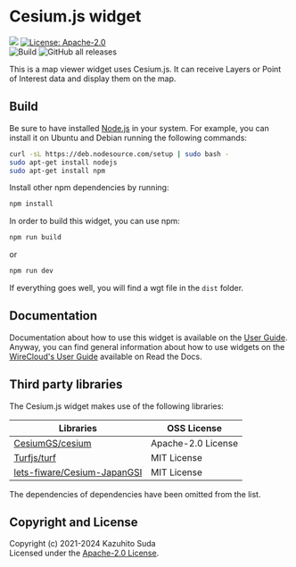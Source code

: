# Cesium.js widget

[![](https://nexus.lab.fiware.org/repository/raw/public/badges/chapters/visualization.svg)](https://www.fiware.org/developers/catalogue/)
[![License: Apache-2.0](https://img.shields.io/github/license/lets-fiware/cesium-js-widget.svg)](https://opensource.org/licenses/Apache-2.0)<br/>
![Build](https://github.com/lets-fiware/cesium-js-widget/workflows/Build/badge.svg)
![GitHub all releases](https://img.shields.io/github/downloads/lets-fiware/cesium-js-widget/total)

This is a map viewer widget uses Cesium.js. It can receive Layers or Point of Interest data and display them on the map.

Build
-----

Be sure to have installed [Node.js](http://node.js) in your system. For example, you can install it on Ubuntu and Debian running the following commands:

```bash
curl -sL https://deb.nodesource.com/setup | sudo bash -
sudo apt-get install nodejs
sudo apt-get install npm
```

Install other npm dependencies by running:

```bash
npm install
```

In order to build this widget, you can use npm:

```bash
npm run build
```

or

```bash
npm run dev
```

If everything goes well, you will find a wgt file in the `dist` folder.

## Documentation

Documentation about how to use this widget is available on the
[User Guide](src/doc/userguide.md). Anyway, you can find general information
about how to use widgets on the
[WireCloud's User Guide](https://wirecloud.readthedocs.io/en/stable/user_guide/)
available on Read the Docs.

## Third party libraries

The Cesium.js widget makes use of the following libraries:

| Libraries                                                                     | OSS License          |
| ----------------------------------------------------------------------------- | -------------------- |
| [CesiumGS/cesium](https://github.com/CesiumGS/cesium)                         | Apache-2.0 License   |
| [Turfjs/turf](https://github.com/Turfjs/turf)                                 | MIT License          |
| [lets-fiware/Cesium-JapanGSI](https://github.com/lets-fiware/Cesium-JapanGSI) | MIT License          |

The dependencies of dependencies have been omitted from the list.

## Copyright and License

Copyright (c) 2021-2024 Kazuhito Suda<br>
Licensed under the [Apache-2.0 License](./LICENSE).
